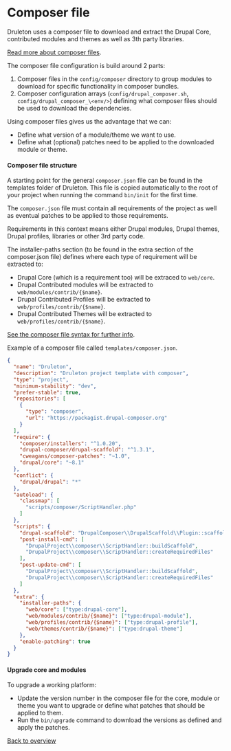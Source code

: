 # Composer file
Druleton uses a composer file to download and extract the Drupal
Core, contributed modules and themes as well as 3th party libraries.

[Read more about composer files][link-composer].

The composer file configuration is build around 2 parts:

1. Composer files in the `config/composer` directory to group modules to download for
   specific functionality in composer bundles.
2. Composer configuration arrays (`config/drupal_composer.sh`,
   `config/drupal_composer_\<env/>`) defining what composer files should be used to
   download the dependencies.

Using composer files gives us the advantage that we can:

- Define what version of a module/theme we want to use.
- Define what (optional) patches need to be applied to the downloaded module or
  theme.


#### Composer file structure
A starting point for the general `composer.json` file can be found in the templates
folder of Druleton.
This file is copied automatically to the root of your project when running the
command `bin/init` for the first time.

The `composer.json` file must contain all requirements of the project as well as
eventual patches to be applied to those requirements.

Requirements in this context means either Drupal modules, Drupal themes, Drupal
profiles, libraries or other 3rd party code.

The installer-paths section (to be found in the extra section of the
composer.json file) defines where each type of requirement will be extracted to:
- Drupal Core (which is a requirement too) will be extraced to `web/core`.
- Drupal Contributed modules will be extracted to `web/modules/contrib/{$name}`.
- Drupal Contributed Profiles will be extracted to `web/profiles/contrib/{$name}`.
- Drupal Contributed Themes will be extracted to `web/profiles/contrib/{$name}`.

[See the composer file syntax for further info][link-composer].

Example of a composer file called `templates/composer.json`.

```json
{
  "name": "Druleton",
  "description": "Druleton project template with composer",
  "type": "project",
  "minimum-stability": "dev",
  "prefer-stable": true,
  "repositories": [
    {
      "type": "composer",
      "url": "https://packagist.drupal-composer.org"
    }
  ],
  "require": {
    "composer/installers": "^1.0.20",
    "drupal-composer/drupal-scaffold": "^1.3.1",
    "cweagans/composer-patches": "~1.0",
    "drupal/core": "~8.1"
  },
  "conflict": {
    "drupal/drupal": "*"
  },
  "autoload": {
    "classmap": [
      "scripts/composer/ScriptHandler.php"
    ]
  },
  "scripts": {
    "drupal-scaffold": "DrupalComposer\\DrupalScaffold\\Plugin::scaffold",
    "post-install-cmd": [
      "DrupalProject\\composer\\ScriptHandler::buildScaffold",
      "DrupalProject\\composer\\ScriptHandler::createRequiredFiles"
    ],
    "post-update-cmd": [
      "DrupalProject\\composer\\ScriptHandler::buildScaffold",
      "DrupalProject\\composer\\ScriptHandler::createRequiredFiles"
    ]
  },
  "extra": {
    "installer-paths": {
      "web/core": ["type:drupal-core"],
      "web/modules/contrib/{$name}": ["type:drupal-module"],
      "web/profiles/contrib/{$name}": ["type:drupal-profile"],
      "web/themes/contrib/{$name}": ["type:drupal-theme"]
    },
    "enable-patching": true
  }
}
```


#### Upgrade core and modules
To upgrade a working platform:

- Update the version number in the composer file for the core, module or theme you
  want to upgrade or define what patches that should be applied to them.
- Run the `bin/upgrade` command to download the versions as defined and apply
  the patches.



[Back to overview][link-overview]



[link-composer]: https://getcomposer.org/doc/01-basic-usage.md

[link-overview]: README.md
